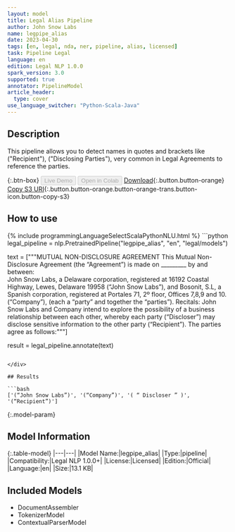 ```yaml
---
layout: model
title: Legal Alias Pipeline
author: John Snow Labs
name: legpipe_alias
date: 2023-04-30
tags: [en, legal, nda, ner, pipeline, alias, licensed]
task: Pipeline Legal
language: en
edition: Legal NLP 1.0.0
spark_version: 3.0
supported: true
annotator: PipelineModel
article_header:
  type: cover
use_language_switcher: "Python-Scala-Java"
---
```


## Description

This pipeline allows you to detect names in quotes and brackets like ("Recipient"), ("Disclosing Parties"), very common in Legal Agreements to reference the parties.

{:.btn-box}
<button class="button button-orange" disabled>Live Demo</button>
<button class="button button-orange" disabled>Open in Colab</button>
[Download](https://s3.amazonaws.com/auxdata.johnsnowlabs.com/legal/models/legpipe_alias_en_1.0.0_3.0_1682861474127.zip){:.button.button-orange}
[Copy S3 URI](s3://auxdata.johnsnowlabs.com/legal/models/legpipe_alias_en_1.0.0_3.0_1682861474127.zip){:.button.button-orange.button-orange-trans.button-icon.button-copy-s3}

## How to use



<div class="tabs-box" markdown="1">
{% include programmingLanguageSelectScalaPythonNLU.html %}
```python
legal_pipeline = nlp.PretrainedPipeline("legpipe_alias", "en", "legal/models")

text = ["""MUTUAL NON-DISCLOSURE AGREEMENT 
This Mutual Non-Disclosure Agreement (the “Agreement”) is made on _________ by and between:  
John Snow Labs, a Delaware corporation, registered at 16192 Coastal Highway, Lewes, Delaware 19958 (“John Snow Labs”), and 
Bosonit, S.L, a Spanish corporation, registered at Portales 71, 2º floor, Offices 7,8,9 and 
10. (“Company”), (each a “party” and together the “parties”). 
Recitals: 
John Snow Labs and Company intend to explore the possibility of a business relationship between each other, whereby each party (“Discloser”) may disclose sensitive information to the other party (“Recipient”). 
The parties agree as follows:"""]

result = legal_pipeline.annotate(text)
```

</div>

## Results

```bash
['(“John Snow Labs”)', '(“Company”)', '( “ Discloser ” )', '(“Recipient”)']
```

{:.model-param}
## Model Information

{:.table-model}
|---|---|
|Model Name:|legpipe_alias|
|Type:|pipeline|
|Compatibility:|Legal NLP 1.0.0+|
|License:|Licensed|
|Edition:|Official|
|Language:|en|
|Size:|13.1 KB|

## Included Models

- DocumentAssembler
- TokenizerModel
- ContextualParserModel